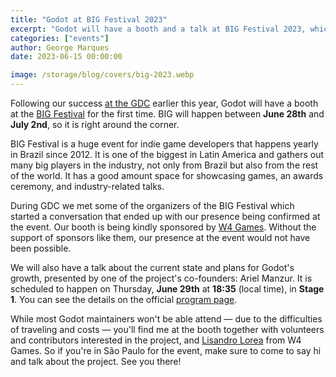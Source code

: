 ```yaml
---
title: "Godot at BIG Festival 2023"
excerpt: "Godot will have a booth and a talk at BIG Festival 2023, which takes place in São Paulo, Brazil from June 28th to July 2nd"
categories: ["events"]
author: George Marques
date: 2023-06-15 00:00:00

image: /storage/blog/covers/big-2023.webp
---
```


Following our success [at the GDC](https://godotengine.org/article/gdc-2023-retrospective/) earlier this year, Godot will have a booth at the [BIG Festival](https://bigfestival.com.br/o-festival/) for the first time. BIG will happen between **June 28th** and **July 2nd**, so it is right around the corner.

BIG Festival is a huge event for indie game developers that happens yearly in Brazil since 2012. It is one of the biggest in Latin America and gathers out many big players in the industry, not only from Brazil but also from the rest of the world. It has a good amount space for showcasing games, an awards ceremony, and industry-related talks.

During GDC we met some of the organizers of the BIG Festival which started a conversation that ended up with our presence being confirmed at the event. Our booth is being kindly sponsored by [W4 Games](https://w4games.com/). Without the support of sponsors like them, our presence at the event would not have been possible.

We will also have a talk about the current state and plans for Godot's growth, presented by one of the project's co-founders: Ariel Manzur. It is scheduled to happen on Thursday, **June 29th** at **18:35** (local time), in **Stage 1**. You can see the details on the official [program page](https://event.bigfestival.com.br/talks/11/516).

While most Godot maintainers won't be able attend — due to the difficulties of traveling and costs — you'll find me at the booth together with volunteers and contributors interested in the project, and [Lisandro Lorea](mailto:llorea@w4games.com) from W4 Games. So if you're in São Paulo for the event, make sure to come to say hi and talk about the project. See you there!
